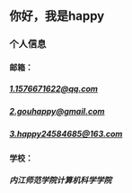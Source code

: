 ## 你好，我是happy


### 个人信息
#### 邮箱：
##### 1.1576671622@qq.com
##### 2.gouhappy@gmail.com
##### 3.happy24584685@163.com
#### 学校：
##### 内江师范学院计算机科学学院

